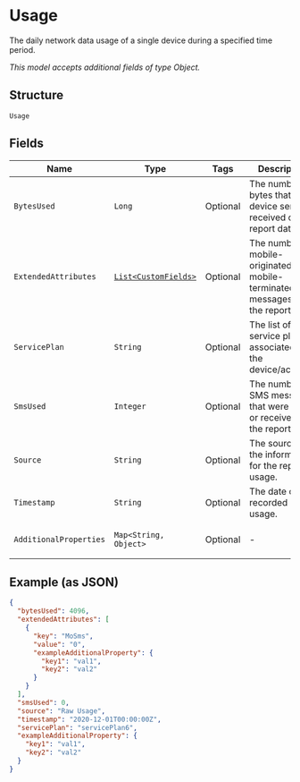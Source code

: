 
# Usage

The daily network data usage of a single device during a specified time period.

*This model accepts additional fields of type Object.*

## Structure

`Usage`

## Fields

| Name | Type | Tags | Description | Getter | Setter |
|  --- | --- | --- | --- | --- | --- |
| `BytesUsed` | `Long` | Optional | The number of bytes that the device sent or received on the report date. | Long getBytesUsed() | setBytesUsed(Long bytesUsed) |
| `ExtendedAttributes` | [`List<CustomFields>`](../../doc/models/custom-fields.md) | Optional | The number of mobile-originated and mobile-terminated SMS messages on the report date. | List<CustomFields> getExtendedAttributes() | setExtendedAttributes(List<CustomFields> extendedAttributes) |
| `ServicePlan` | `String` | Optional | The list of service plans associated with the device/account. | String getServicePlan() | setServicePlan(String servicePlan) |
| `SmsUsed` | `Integer` | Optional | The number of SMS messages that were sent or received on the report date. | Integer getSmsUsed() | setSmsUsed(Integer smsUsed) |
| `Source` | `String` | Optional | The source of the information for the reported usage. | String getSource() | setSource(String source) |
| `Timestamp` | `String` | Optional | The date of the recorded usage. | String getTimestamp() | setTimestamp(String timestamp) |
| `AdditionalProperties` | `Map<String, Object>` | Optional | - | Object getAdditionalProperty(String key) | additionalProperty(String key, Object value) |

## Example (as JSON)

```json
{
  "bytesUsed": 4096,
  "extendedAttributes": [
    {
      "key": "MoSms",
      "value": "0",
      "exampleAdditionalProperty": {
        "key1": "val1",
        "key2": "val2"
      }
    }
  ],
  "smsUsed": 0,
  "source": "Raw Usage",
  "timestamp": "2020-12-01T00:00:00Z",
  "servicePlan": "servicePlan6",
  "exampleAdditionalProperty": {
    "key1": "val1",
    "key2": "val2"
  }
}
```

